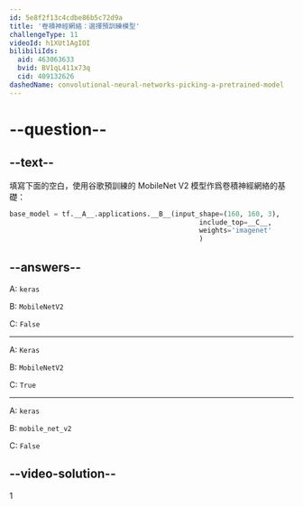 ```yaml
---
id: 5e8f2f13c4cdbe86b5c72d9a
title: '卷積神經網絡：選擇預訓練模型'
challengeType: 11
videoId: h1XUt1AgIOI
bilibiliIds:
  aid: 463063633
  bvid: BV1qL411x73q
  cid: 409132626
dashedName: convolutional-neural-networks-picking-a-pretrained-model
---
```


# --question--

## --text--

填寫下面的空白，使用谷歌預訓練的 MobileNet V2 模型作爲卷積神經網絡的基礎：

```py
base_model = tf.__A__.applications.__B__(input_shape=(160, 160, 3),
                                               include_top=__C__,
                                               weights='imagenet'
                                               )
```

## --answers--

A: `keras`

B: `MobileNetV2`

C: `False`

---

A: `Keras`

B: `MobileNetV2`

C: `True`

---

A: `keras`

B: `mobile_net_v2`

C: `False`

## --video-solution--

1

